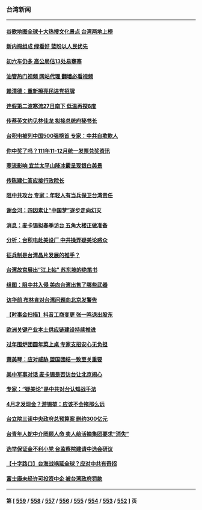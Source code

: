 ### 台湾新闻
---
#### [谷歌地图全球十大热搜文化景点 台湾两地上榜](../../pages/ncid1349361/n13915914.md?01270045) 
#### [新内阁组成 绿看好 蓝盼以人民优先](../../pages/ncid1349361/n13915974.md?01270045) 
#### [初六车仍多 高公局估13处易壅塞](../../pages/ncid1349361/n13916009.md?01270045) 
#### [油管热门视频 网站代理 翻墙必看视频](http://138.2.39.72:81/youtube.html?epic-marker?01270045)
#### [赖清德：重新擦亮民进党招牌](../../pages/ncid1349361/n13916014.md?01270045) 
#### [连假第二波寒流27日南下 低温再探6度](../../pages/ncid1349361/n13916018.md?01270045) 
#### [传蔡英文约见林佳龙 拟接总统府秘书长](../../pages/ncid1349361/n13915993.md?01270045) 
#### [台积电被列中国500强榜首 专家：中共自欺欺人](../../pages/ncid1349361/n13915338.md?01270045) 
#### [你中奖了吗？111年11-12月统一发票兑奖资讯](../../pages/ncid1349361/n13915110.md?01270045) 
#### [寒流影响 宜兰太平山降冰霰呈现银白美景](../../pages/ncid1349361/n13915090.md?01270045) 
#### [传陈建仁答应接行政院长](../../pages/ncid1349361/n13915002.md?01270045) 
#### [阻中共攻台 专家：年轻人有当兵保卫台湾责任](../../pages/ncid1349361/n13914598.md?01270045) 
#### [谢金河：四因素让“中国梦”逐步走向幻灭](../../pages/ncid1349361/n13914731.md?01270045) 
#### [消息：麦卡锡拟春季访台 五角大楼正做准备](../../pages/ncid1349361/n13914316.md?01270045) 
#### [分析：台积电赴美设厂 中共操弄疑美论惑众](../../pages/ncid1349361/n13913974.md?01270045) 
#### [征兵制是台湾晶片发展的推手？](../../pages/ncid1349361/n13913547.md?01270045) 
#### [台湾故宫展出“江上帖” 苏东坡的绝笔书](../../pages/ncid1349361/n13908044.md?01270045) 
#### [组图：阻中共入侵 美向台湾出售了哪些武器](../../pages/ncid1349361/n13904268.md?01270045) 
#### [访华前 布林肯对台湾问题向北京发警告](../../pages/ncid1349361/n13912607.md?01270045) 
#### [【时事金扫描】抖音工商变更 张一鸣退出股东](../../pages/ncid1349361/n13912533.md?01270045) 
#### [欧洲关键产业本土供应链建设持续推进](../../pages/ncid1349361/n13912048.md?01270045) 
#### [过年围炉团圆年菜上桌 专家支招安心无负担](../../pages/ncid1349361/n13912362.md?01270045) 
#### [萧美琴：应对威胁 盟国团结一致至关重要](../../pages/ncid1349361/n13912372.md?01270045) 
#### [美中军事对话 麦卡锡是否访台让北京闹心](../../pages/ncid1349361/n13912004.md?01270045) 
#### [专家：“疑美论”是中共对台认知战手法](../../pages/ncid1349361/n13910776.md?01270045) 
#### [4月才发现金？游锡堃：应该不会拖那么远](../../pages/ncid1349361/n13911189.md?01270045) 
#### [台立院三读中央政府总预算案 删约300亿元](../../pages/ncid1349361/n13911190.md?01270045) 
#### [台青年人蛇中介罔顾人命 卖人给活摘集团要求“消失”](../../pages/ncid1349361/n13911192.md?01270045) 
#### [选举保证金不利小党  台监察院建请中选会研议](../../pages/ncid1349361/n13911195.md?01270045) 
#### [【十字路口】台海战祸延全球？应对中共有奇招](../../pages/ncid1349361/n13911093.md?01270045) 
#### [富士康未经许可投资中企 被台湾政府罚款](../../pages/ncid1349361/n13911134.md?01270045) 

---
#### 第 [ [559](./559.md?01270045) / [558](./558.md?01270045) / [557](./557.md?01270045) / [556](./556.md?01270045) / [555](./555.md?01270045) / [554](./554.md?01270045) / [553](./553.md?01270045) / [552](./552.md?01270045) ] 页
